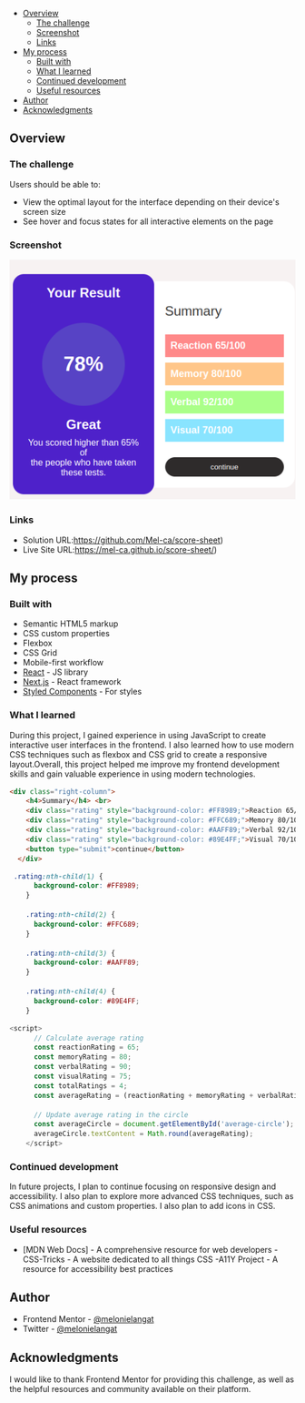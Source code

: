 

- [Overview](#overview)
  - [The challenge](#the-challenge)
  - [Screenshot](#screenshot)
  - [Links](#links)
- [My process](#my-process)
  - [Built with](#built-with)
  - [What I learned](#what-i-learned)
  - [Continued development](#continued-development)
  - [Useful resources](#useful-resources)
- [Author](#author)
- [Acknowledgments](#acknowledgments)



## Overview

### The challenge

Users should be able to:

- View the optimal layout for the interface depending on their device's screen size
- See hover and focus states for all interactive elements on the page

### Screenshot

![](./score.png)



### Links

- Solution URL:https://github.com/Mel-ca/score-sheet)
- Live Site URL:https://mel-ca.github.io/score-sheet/)

## My process

### Built with

- Semantic HTML5 markup
- CSS custom properties
- Flexbox
- CSS Grid
- Mobile-first workflow
- [React](https://reactjs.org/) - JS library
- [Next.js](https://nextjs.org/) - React framework
- [Styled Components](https://styled-components.com/) - For styles



### What I learned

During this project, I gained experience in using JavaScript to create interactive user interfaces in the frontend. I also learned how to use modern CSS techniques such as flexbox and CSS grid to create a responsive layout.Overall, this project helped me improve my frontend development skills and gain valuable experience in using modern technologies.



```html
<div class="right-column">
    <h4>Summary</h4> <br>
    <div class="rating" style="background-color: #FF8989;">Reaction 65/100</div>
    <div class="rating" style="background-color: #FFC689;">Memory 80/100</div>
    <div class="rating" style="background-color: #AAFF89;">Verbal 92/100</div>
    <div class="rating" style="background-color: #89E4FF;">Visual 70/100</div> <br>
    <button type="submit">continue</button>
  </div>
```
```css
 .rating:nth-child(1) {
      background-color: #FF8989;
    }

    .rating:nth-child(2) {
      background-color: #FFC689;
    }

    .rating:nth-child(3) {
      background-color: #AAFF89;
    }

    .rating:nth-child(4) {
      background-color: #89E4FF;
    }
```
```js
<script>
      // Calculate average rating
      const reactionRating = 65;
      const memoryRating = 80;
      const verbalRating = 90;
      const visualRating = 75;
      const totalRatings = 4;
      const averageRating = (reactionRating + memoryRating + verbalRating + visualRating) / totalRatings;

      // Update average rating in the circle
      const averageCircle = document.getElementById('average-circle');
      averageCircle.textContent = Math.round(averageRating);
    </script>

```



### Continued development

In future projects, I plan to continue focusing on responsive design and accessibility. I also plan to explore more advanced CSS techniques, such as CSS animations and custom properties. I also plan to add icons in CSS.



### Useful resources

- [MDN Web Docs] - A comprehensive resource for web developers
-CSS-Tricks - A website dedicated to all things CSS
-A11Y Project - A resource for accessibility best practices

## Author


- Frontend Mentor - [@melonielangat](https://www.frontendmentor.io/profile/melonielangat)
- Twitter - [@melonielangat](https://www.twitter.com/melonielangat)



## Acknowledgments

I would like to thank Frontend Mentor for providing this challenge, as well as the helpful resources and community available on their platform.

